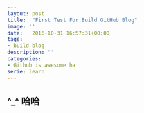 ```yaml
---
layout: post
title:  "First Test For Build GitHub Blog"
image: ''
date:   2016-10-31 16:57:31+00:00
tags:
- build blog
description: ''
categories:
- Github is awesome ha
serie: learn
---
```


## ^_^ 哈哈